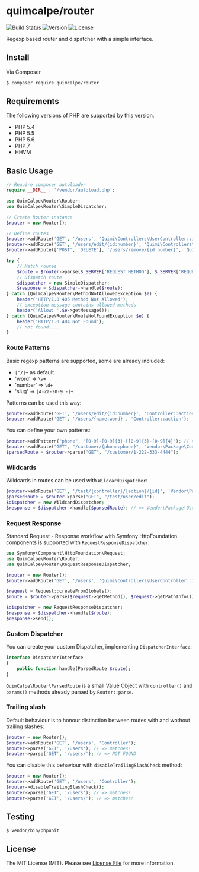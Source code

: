 # quimcalpe/router

[![Build Status](https://img.shields.io/travis/quimcalpe/router.svg?style=flat-square)](http://travis-ci.org/quimcalpe/router) 
[![Version](https://img.shields.io/packagist/v/quimcalpe/router.svg?style=flat-square)](https://packagist.org/packages/quimcalpe/router)
[![License](https://img.shields.io/packagist/l/quimcalpe/router.svg?style=flat-square)](https://packagist.org/packages/quimcalpe/router)

Regexp based router and dispatcher with a simple interface.

## Install

Via Composer

``` bash
$ composer require quimcalpe/router
```

## Requirements

The following versions of PHP are supported by this version.

* PHP 5.4
* PHP 5.5
* PHP 5.6
* PHP 7
* HHVM


## Basic Usage

```php
// Require composer autoloader
require __DIR__ . '/vendor/autoload.php';

use QuimCalpe\Router\Router;
use QuimCalpe\Router\SimpleDispatcher;

// Create Router instance
$router = new Router();

// Define routes
$router->addRoute('GET', '/users', 'Quimi\Controllers\UserController::index');
$router->addRoute('GET', '/users/edit/{id:number}', 'Quimi\Controllers\UserController::edit');
$router->addRoute(['POST', 'DELETE'], '/users/remove/{id:number}', 'Quimi\Controllers\UserController::remove');

try {
    // Match routes
    $route = $router->parse($_SERVER['REQUEST_METHOD'], $_SERVER['REQUEST_URI']);
    // Dispatch route
    $dispatcher = new SimpleDispatcher;
    $response = $dispatcher->handle($route);
} catch (QuimCalpe\Router\MethodNotAllowedException $e) {
	header('HTTP/1.0 405 Method Not Allowed');
	// exception message contains allowed methods
	header('Allow: '.$e->getMessage());
} catch (QuimCalpe\Router\RouteNotFoundException $e) {
	header('HTTP/1.0 404 Not Found');
    // not found....
}
```


### Route Patterns

Basic regexp patterns are supported, some are already included:

- `[^/]+` as default
- 'word' => `\w+`
- 'number' => `\d+`
- 'slug' => `[A-Za-z0-9_-]+`

Patterns can be used this way:

```php
$router->addRoute('GET', '/users/edit/{id:number}', 'Controller::action');
$router->addRoute('GET', '/users/{name:word}', 'Controller::action');
```

You can define your own patterns:

```php
$router->addPattern("phone", "[0-9]-[0-9]{3}-[[0-9]{3}-[0-9]{4}"); // #-###-###-####
$router->addRoute("GET", "/customer/{phone:phone}", "Vendor\Package\Controller");
$parsedRoute = $router->parse("GET", "/customer/1-222-333-4444");
```

### Wildcards

Wildcards in routes can be used with `WildcardDispatcher`:

```php
$router->addRoute('GET', '/test/{controller}/{action}/{id}', 'Vendor\Package\{controller}::{action}');
$parsedRoute = $router->parse("GET", "/test/user/edit");
$dispatcher = new WildcardDispatcher;
$response = $dispatcher->handle($parsedRoute); // => Vendor\Package\User::edit($id)
```

### Request Response

Standard Request - Response workflow with Symfony HttpFoundation components is supported with `RequestResponseDispatcher`:

```php
use Symfony\Component\HttpFoundation\Request;
use QuimCalpe\Router\Router;
use QuimCalpe\Router\RequestResponseDispatcher;

$router = new Router();
$router->addRoute('GET', '/users', 'Quimi\Controllers\UserController::index');

$request = Request::createFromGlobals();
$route = $router->parse($request->getMethod(), $request->getPathInfo());

$dispatcher = new RequestResponseDispatcher;
$response = $dispatcher->handle($route);
$response->send();
```


### Custom Dispatcher

You can create your custom Dispatcher, implementing `DispatcherInterface`:

```php
interface DispatcherInterface
{
    public function handle(ParsedRoute $route);
}
```

`QuimCalpe\Router\ParsedRoute` is a small Value Object with `controller()` and `params()` methods already parsed by `Router::parse`.

### Trailing slash

Default behaviour is to honour distinction between routes with and wothout trailing slashes:

```php
$router = new Router();
$router->addRoute('GET', '/users', 'Controller');
$router->parse('GET', '/users'); // => matches!
$router->parse('GET', '/users/'); // => NOT FOUND
```

You can disable this behaviour with `disableTrailingSlashCheck` method:

```php
$router = new Router();
$router->addRoute('GET', '/users', 'Controller');
$router->disableTrailingSlashCheck();
$router->parse('GET', '/users'); // => matches!
$router->parse('GET', '/users/'); // => matches!
```

## Testing

``` bash
$ vendor/bin/phpunit
```

## License

The MIT License (MIT). Please see [License File](https://github.com/quimcalpe/router/blob/master/LICENSE.md) for more information.
